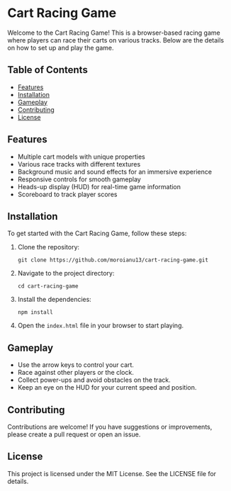 # Cart Racing Game

Welcome to the Cart Racing Game! This is a browser-based racing game where players can race their carts on various tracks. Below are the details on how to set up and play the game.

## Table of Contents

- [Features](#features)
- [Installation](#installation)
- [Gameplay](#gameplay)
- [Contributing](#contributing)
- [License](#license)

## Features

- Multiple cart models with unique properties
- Various race tracks with different textures
- Background music and sound effects for an immersive experience
- Responsive controls for smooth gameplay
- Heads-up display (HUD) for real-time game information
- Scoreboard to track player scores

## Installation

To get started with the Cart Racing Game, follow these steps:

1. Clone the repository:
   ```
   git clone https://github.com/moroianu13/cart-racing-game.git
   ```

2. Navigate to the project directory:
   ```
   cd cart-racing-game
   ```

3. Install the dependencies:
   ```
   npm install
   ```

4. Open the `index.html` file in your browser to start playing.

## Gameplay

- Use the arrow keys to control your cart.
- Race against other players or the clock.
- Collect power-ups and avoid obstacles on the track.
- Keep an eye on the HUD for your current speed and position.

## Contributing

Contributions are welcome! If you have suggestions or improvements, please create a pull request or open an issue.

## License

This project is licensed under the MIT License. See the LICENSE file for details.